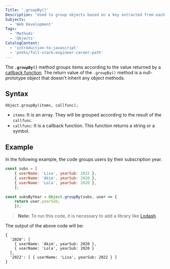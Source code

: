```yaml
---
Title: '.groupBy()'
Description: 'Used to group objects based on a key extracted from each object using a provided callback function.'
Subjects:
  - 'Web Development'
Tags:
  - 'Methods'
  - 'Objects'
CatalogContent:
  - 'introduction-to-javascript'
  - 'paths/full-stack-engineer-career-path'
---
```


The **`.groupBy()`** method groups items according to the value returned by a [callback function](https://codecademy.com/ressources/docs/javascript/callbacks). The return value of the `.groupBy()` method is a null-prototype object that doesn't inherit any object methods.

## Syntax

```pseudo
Object.groupBy(items, callfunc);
```

- `items`: It is an array. They will be grouped according to the result of the `callfunc`.
- `callfunc`: It is a callback function. This function returns a string or a symbol.

## Example

In the following example, the code groups users by their subscription year.

```js
const subs = [
    { userName: 'Lisa', yearSub: 2022 },
    { userName: 'Akim', yearSub: 2020 },
    { userName: 'Lola', yearSub: 2020 },
    ];

const subsByYear = Object.groupBy(subs, user => {
    return user.yearSub;
    });
```
> **Note:** To run this code, it is necessary to add a library like [Lodash](https://lodash.com/docs/4.17.15#groupBy).

The output of the above code will be:

```shell
{
  '2020': [
    { userName: 'Akim', yearSub: 2020 },
    { userName: 'Lola', yearSub: 2020 }
  ],
  '2022': [ { userName: 'Lisa', yearSub: 2022 } ]
}
```

